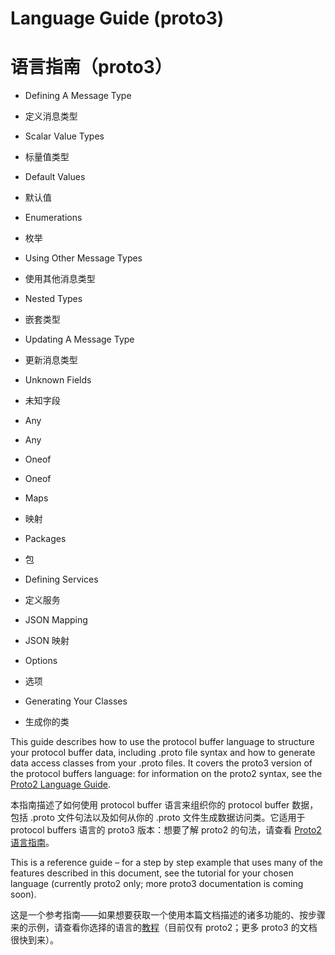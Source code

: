 
# Language Guide (proto3)

# 语言指南（proto3）

- Defining A Message Type
- 定义消息类型

- Scalar Value Types
- 标量值类型

- Default Values
- 默认值

- Enumerations
- 枚举

- Using Other Message Types
- 使用其他消息类型

- Nested Types
- 嵌套类型

- Updating A Message Type
- 更新消息类型

- Unknown Fields
- 未知字段

- Any
- Any

- Oneof
- Oneof

- Maps
- 映射

- Packages
- 包

- Defining Services
- 定义服务

- JSON Mapping
- JSON 映射

- Options
- 选项

- Generating Your Classes
- 生成你的类

This guide describes how to use the protocol buffer language to structure your protocol buffer data, including .proto file syntax and how to generate data access classes from your .proto files. It covers the proto3 version of the protocol buffers language: for information on the proto2 syntax, see the [Proto2 Language Guide](https://developers.google.com/protocol-buffers/docs/proto).

本指南描述了如何使用 protocol buffer 语言来组织你的 protocol buffer 数据，包括 .proto 文件句法以及如何从你的 .proto 文件生成数据访问类。它适用于 protocol buffers 语言的 proto3 版本：想要了解 proto2 的句法，请查看 [Proto2 语言指南](https://developers.google.com/protocol-buffers/docs/proto)。

This is a reference guide – for a step by step example that uses many of the features described in this document, see the tutorial for your chosen language (currently proto2 only; more proto3 documentation is coming soon).

这是一个参考指南——如果想要获取一个使用本篇文档描述的诸多功能的、按步骤来的示例，请查看你选择的语言的[教程](https://developers.google.com/protocol-buffers/docs/tutorials)（目前仅有 proto2；更多 proto3 的文档很快到来）。



